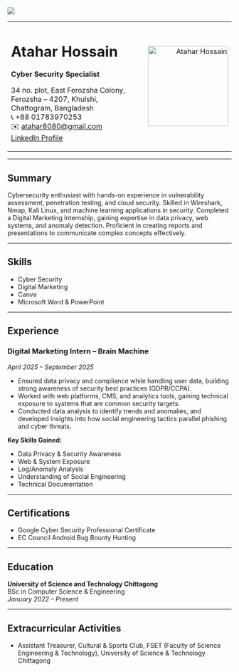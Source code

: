 <a href="https://github.com/Atahar08/Atahar08/releases/latest/download/resume.pdf" target="_blank">
  <img src="https://img.shields.io/badge/Download-PDF-red?style=for-the-badge&logo=adobeacrobatreader"/>
</a>



<!-- Header Table -->
<table width="100%">
  <tr>
    <td align="left" width="70%">
      
# Atahar Hossain  
**Cyber Security Specialist**  

34 no. plot, East Ferozsha Colony, Ferozsha – 4207, Khulshi, Chattogram, Bangladesh  
📞 +88 01783970253  
✉️ atahar8080@gmail.com  
[LinkedIn Profile](https://www.linkedin.com/in/ataharhossain/)

</td>
    <td align="right" width="30%">
      <img src="https://github.com/Atahar08/My-reswume/blob/main/Gemini_Generated_Image_ticmceticmceticm.png?raw=true?raw=true" 
           alt="Atahar Hossain" width="180"/>
    </td>
  </tr>
</table>

---

## Summary  
Cybersecurity enthusiast with hands-on experience in vulnerability assessment, penetration testing, and cloud security. Skilled in Wireshark, Nmap, Kali Linux, and machine learning applications in security. Completed a Digital Marketing Internship, gaining expertise in data privacy, web systems, and anomaly detection. Proficient in creating reports and presentations to communicate complex concepts effectively.

---

## Skills  
- Cyber Security  
- Digital Marketing  
- Canva  
- Microsoft Word & PowerPoint  

---

## Experience  

### Digital Marketing Intern – Brain Machine  
*April 2025 – September 2025*  
- Ensured data privacy and compliance while handling user data, building strong awareness of security best practices (GDPR/CCPA).  
- Worked with web platforms, CMS, and analytics tools, gaining technical exposure to systems that are common security targets.  
- Conducted data analysis to identify trends and anomalies, and developed insights into how social engineering tactics parallel phishing and cyber threats.  

**Key Skills Gained:**  
- Data Privacy & Security Awareness  
- Web & System Exposure  
- Log/Anomaly Analysis  
- Understanding of Social Engineering  
- Technical Documentation  

---

## Certifications  
- Google Cyber Security Professional Certificate  
- EC Council Android Bug Bounty Hunting  

---

## Education  
**University of Science and Technology Chittagong**  
BSc in Computer Science & Engineering  
*January 2022 – Present*  

---

## Extracurricular Activities  
- Assistant Treasurer, Cultural & Sports Club, FSET (Faculty of Science Engineering & Technology), University of Science & Technology Chittagong  

</div>


